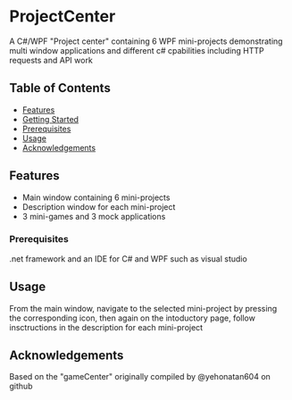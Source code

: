 # ProjectCenter

A C#/WPF "Project center" containing 6 WPF mini-projects demonstrating multi window applications and different c# cpabilities including HTTP requests and API work

## Table of Contents

- [Features](#features)
- [Getting Started](#getting-started)
- [Prerequisites](#prerequisites)
- [Usage](#usage)
- [Acknowledgements](#acknowledgements)

## Features

- Main window containing 6 mini-projects
- Description window for each mini-project
- 3 mini-games and 3 mock applications


### Prerequisites

.net framework and an IDE for C# and WPF such as visual studio

## Usage

From the main window, navigate to the selected mini-project by pressing the corresponding icon, then again on the intoductory page, follow insctructions in the description for each mini-project

## Acknowledgements

Based on the "gameCenter" originally compiled by @yehonatan604 on github
